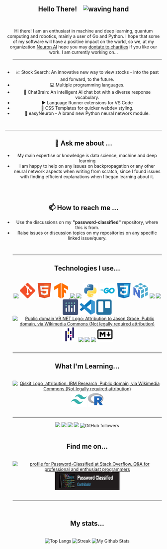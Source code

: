 <section align="center">
    <h1>Hello There! &nbsp&nbsp&nbsp<img src="https://media.giphy.com/media/hvRJCLFzcasrR4ia7z/giphy.gif" alt="waving hand" width="35"></h1>
    <br>
    <p>Hi there! I am an enthusiast in machine and deep learning, quantum computing and robotics, mainly a user of Go and Python. I hope that some of my software will have a positive impact on the world, so we, at my organization <a href="https://neuron-ai.github.io/">Neuron AI</a> hope you may <a href="https://neuron-ai.github.io/support/">dontate to charities</a> if you like our work. I am currently working on...
        <ul>
        <hr>
        <br>
            <li>📈 Stock Search: An innovative new way to view stocks - into the past and forward, to the future.</li>
            <li>💻 Multiple programming languages.</li>
            <li>🤖 ChatBrain: An intelligent AI chat bot with a diverse response vocabulary.</li>
            <li>▶️ Language Runner extensions for VS Code</li>
            <li>🎨 CSS Templates for quicker webdev styling.</li>
            <li>🧠 easyNeuron - A brand new Python neural network module.</li>
        </ul>
        <br>
    <hr>

## 💬 Ask me about ...

- My main expertise or knowledge is data science, machine and deep learning
- I am happy to help on any issues on backpropagation or any other neural network aspects when writing from scratch, since I found issues with finding efficient explanations when I began learning about it.

<br>
<br>

## 📫 How to reach me ...

- Use the discussions on my **"password-classified"** repository, where this is from.
- Raise issues or discussion topics on my repositories on any specific linked issue/query.
    </p>
    <br>
    <hr>
    <h2>Technologies I use...</h2>
    <br>
    <div>
    <a href="https://streamlit.io/"><img src="https://streamlit.io/images/brand/streamlit-mark-color.svg" width="50" /></a>
    <a href="https://git-scm.com/"><img src="https://raw.githubusercontent.com/devicons/devicon/master/icons/git/git-original.svg" width="50" /></a>
    <a href="https://www.w3schools.com/html/default.asp"><img src="https://raw.githubusercontent.com/devicons/devicon/master/icons/html5/html5-original.svg" width="50" /></a>
    <a href="https://www.tensorflow.org/"><img src="https://raw.githubusercontent.com/devicons/devicon/master/icons/tensorflow/tensorflow-original.svg" width="50" />
    <a href="https://www.scikit-learn.org/"><img src="https://raw.githubusercontent.com/scikit-learn/scikit-learn/main/doc/logos/scikit-learn-logo.png" width="70" />
    <a href="https://docs.manim.community/en/stable/"><img src="https://docs.manim.community/en/stable/_static/manim-logo-sidebar.svg" width="110" /></a>
    <a href="https://python.org"><img src="https://raw.githubusercontent.com/devicons/devicon/master/icons/python/python-original.svg" width="50" /></a>
    <a href="https://golang.org/"><img src="https://raw.githubusercontent.com/devicons/devicon/master/icons/go/go-original-wordmark.svg" width="50" /></a>
    <a href="https://www.w3schools.com/css/default.asp"><img src="https://raw.githubusercontent.com/devicons/devicon/master/icons/css3/css3-original.svg" width="50" /></a>
    <a href="https://numpy.org/"><img src="https://raw.githubusercontent.com/devicons/devicon/master/icons/numpy/numpy-original.svg" width="50" /></a>
    <a href="https://numba.pydata.org"><img src="https://raw.githubusercontent.com/numba/numba/master/docs/_static/numba-blue-icon-rgb.svg" width="50" /></a>
    <a href="https://seaborn.pydata.org/"><img src="https://raw.githubusercontent.com/mwaskom/seaborn/master/doc/_static/logo-mark-darkbg.png" width="50" /></a>
    <a href="https://plotly.com/python/"><img src="./Images/plotly.svg" width="50" /></a>
    <a href="https://code.visualstudio.com/Download"><img src="https://raw.githubusercontent.com/devicons/devicon/master/icons/vscode/vscode-original.svg" width="50" /></a>
    <a href="https://trello.com"><img src="https://raw.githubusercontent.com/devicons/devicon/master/icons/trello/trello-plain.svg" width="50" /></a>
    <a href="https://visualstudio.microsoft.com/vs/features/net-development/"><img src="https://upload.wikimedia.org/wikipedia/commons/4/40/VB.NET_Logo.svg" alt="Public domain VB.NET Logo: Attribution to Jason Groce, Public domain, via Wikimedia Commons (Not legally required attribution)" width="50" /></a>
    <a href="https://pandas.pydata.org/"><img src="https://raw.githubusercontent.com/devicons/devicon/master/icons/pandas/pandas-original.svg" width="50" /></a>
    <a href="https://www.ursinaengine.org/"><img src="https://raw.githubusercontent.com/pokepetter/ursina/master/ursina/textures/ursina_wink_0000.png" width="50" /></a>
    <a href="https://github.com"><img src="https://raw.githubusercontent.com/gilbarbara/logos/master/logos/github-icon.svg" width="50" /></a>
    <a href="https://codacy.com"><img src="https://raw.githubusercontent.com/simple-icons/simple-icons/develop/icons/codacy.svg" width="50" /></a>
    <a href="https://guides.github.com/features/mastering-markdown/"><img src="https://raw.githubusercontent.com/devicons/devicon/master/icons/markdown/markdown-original.svg" width="50" /></a>
    </div>
    <br>
    <hr>
    <h2>What I'm Learning...</h2>
    <br>
    <div>
    <a href="https://www.research.ibm.com/"><img src="https://upload.wikimedia.org/wikipedia/commons/5/51/Qiskit-Logo.svg" alt="Qiskit Logo, attribution: IBM Research, Public domain, via Wikimedia Commons (Not legally required attribution)" width="50" /></a>
    <a href="https://tailwindcss.com/"><img src="https://raw.githubusercontent.com/devicons/devicon/master/icons/tailwindcss/tailwindcss-plain.svg" width="50" /></a>
    <a href="https://www.r-project.org/"><img src="https://raw.githubusercontent.com/devicons/devicon/master/icons/r/r-original.svg" width="50" /></a>
    </div>
    <br>
    <hr>
    <div>
    <img src="https://badges.pufler.dev/gists/Password-Classified/"/>
    <img src="https://badges.pufler.dev/years/Password-Classified/"/>
    <img src="https://badges.pufler.dev/repos/Password-Classified/"/>
    <img src="https://badges.pufler.dev/visits/Password-Classified/password-classified"/>
    <img alt="GitHub followers" src="https://img.shields.io/github/followers/Password-Classified?style=social">
    </div>
    <br>
    <h2>Find me on...</h2>
    <br>
    <div>
    <a href="https://stackoverflow.com/users/15515166/password-classified"><img src="https://stackoverflow.com/users/flair/15515166.png?theme=dark" width="208" height="58" alt="profile for Password-Classified at Stack Overflow, Q&amp;A for professional and enthusiast programmers" title="profile for Password-Classified at Stack Overflow, Q&amp;A for professional and enthusiast programmers"></a>
    <a href="https://www.kaggle.com/passwordclassified"><img src="./Images/kaggle.png" width="208" height="58"></a>
    </div>
    <br>
    <hr>
    <br>
    <h2>My stats...</h2>
    <br>
    <div>
    <img alt="Top Langs" src="https://github-readme-stats.vercel.app/api/top-langs/?username=Password-Classified&theme=light&langs_count=8&layout=compact"/>
    <img alt="Streak" src="https://github-readme-streak-stats.herokuapp.com?user=password-classified&theme=light&hide_border=true&date_format=M%20j%5B%2C%20Y%5D"/>
    <img alt="My Github Stats" src="https://github-readme-stats.vercel.app/api?username=password-classified&show_icons=true&locale=en&theme=light"/>
    </div>
</section>